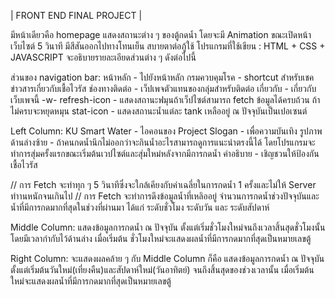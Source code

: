 |     FRONT END FINAL PROJECT     |

มีหน้าเดียวคือ homepage แสดงสถานะต่าง ๆ ของตู้กดน้ำ โดยจะมี Animation ขณะเปิดหน้าเว็บไซต์ 5 วินาที มีสีสันออกไปทางโทนเย็น สบายตาต่อภู้ใช้ 
โปรแกรมที่ใช้เขียน : HTML + CSS + JAVASCRIPT จะอธิบายรายละเอียดส่วนต่าง ๆ ดังต่อไปนี้

ส่วนของ navigation bar:
หน้าหลัก - ไปยังหน้าหลัก
กรมควบคุมโรค - shortcut สำหรับเชคข่าวสารเกี่ยวกับเชื้อไวรัส
ช่องทางติดต่อ - เว็ปเพจตัวแทนของกลุ่มสำหรับติดต่อ
เกี่ยวกับ - เกี่ยวกับเว็บเพจนี้ -w-
refresh-icon - แสดงสถานะฟมุนถ้าเว็ปไซต์สามารถ fetch ข้อมูลได้ครบถ้วน ถ้าไม่ครบจะหยุดหมุน 
stat-icon - แสดงสถานะน้ำแต่ละ tank เหลืออยู่ ณ ปัจจุบันเป็นเปอเซนต์

Left Column:
  KU Smart Water - ไอคอนของ Project
  Slogan - เพื่อความบันเทิง
  รูปภาพด้านล่างซ้าย - ถ้าคนกดน้ำนึกไม่ออกว่าจะกินน้ำอะไรสามารถดูการแนะนำตรงนี้ได้
                   โดยโปรแกรมจะทำการสุ่มครั้งแรกขณะเริ่มต้นเวปไซต์และสุ่มใหม่หลังจากมีการกดน้ำ
  คำอธิบาย - เชิญชวนให้ป้องกันเชื้อไวรัส

// การ Fetch จะทำทุก ๆ 5 วินาทีซึ่งจะใกล้เคียงกับค่าเฉลี่ยในการกดน้ำ 1 ครั้งและไม่ให้ Server ทำานหนักจนเกินไป
// การ Fetch จะทำการดึงข้อมูลน้ำที่เหลิออยู่ จำนวนการกดน้ำช่วงปัจจุบันและน้ำที่มีการกดมากที่สุดในช่วงที่ผ่านมา ได้แก่ ระดับชั่วโมง ระดับวัน และ ระดับสัปดาห์

Middle Column: แสดงข้อมูลการกดน้ำ ณ ปัจจุบัน ตั้งแต่เริ่มชั่วโมงใหม่จนถึงเวลาสิ้นสุดชั่วโมงนั้น โดยมีเวลากำกับไว้ด้านล่าง เมื่อเริ่มต้น
 ชั่วโมงใหม่จะแสดงผลน้ำที่มีการกดมากที่สุดเป็นหมายเลขตู้

Right Column: จะแสดงผลคล้าย ๆ กับ Middle Column ก็คือ แสดงข้อมูลการกดน้ำ ณ ปัจจุบันตั้งแต่เริ่มต้นวันใหม่(เที่ยงคืน)และสัปดาห์ใหม่(วันอาทิตย์) 
จนถึงสิ้นสุดของช่วงเวลานั้น เมื่อเริ่มต้นใหม่จะแสดงผลน้ำที่มีการกดมากที่สุดเป็นหมายเลขตู้

